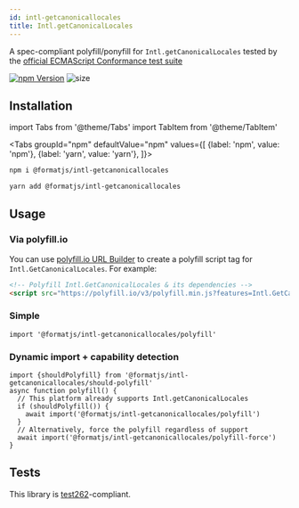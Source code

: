 ```yaml
---
id: intl-getcanonicallocales
title: Intl.getCanonicalLocales
---
```


A spec-compliant polyfill/ponyfill for `Intl.getCanonicalLocales` tested by the [official ECMAScript Conformance test suite](https://github.com/tc39/test262)

[![npm Version](https://img.shields.io/npm/v/@formatjs/intl-getcanonicallocales.svg?style=flat-square)](https://www.npmjs.org/package/@formatjs/intl-getcanonicallocales)
![size](https://badgen.net/bundlephobia/minzip/@formatjs/intl-getcanonicallocales)

## Installation

import Tabs from '@theme/Tabs'
import TabItem from '@theme/TabItem'

<Tabs
groupId="npm"
defaultValue="npm"
values={[
{label: 'npm', value: 'npm'},
{label: 'yarn', value: 'yarn'},
]}>
<TabItem value="npm">

```sh
npm i @formatjs/intl-getcanonicallocales
```

</TabItem>
<TabItem value="yarn">

```sh
yarn add @formatjs/intl-getcanonicallocales
```

</TabItem>
</Tabs>

## Usage

### Via polyfill.io

You can use [polyfill.io URL Builder](https://polyfill.io/v3/url-builder/) to create a polyfill script tag for `Intl.GetCanonicalLocales`. For example:

```html
<!-- Polyfill Intl.GetCanonicalLocales & its dependencies -->
<script src="https://polyfill.io/v3/polyfill.min.js?features=Intl.GetCanonicalLocales"></script>
```

### Simple

```tsx
import '@formatjs/intl-getcanonicallocales/polyfill'
```

### Dynamic import + capability detection

```tsx
import {shouldPolyfill} from '@formatjs/intl-getcanonicallocales/should-polyfill'
async function polyfill() {
  // This platform already supports Intl.getCanonicalLocales
  if (shouldPolyfill()) {
    await import('@formatjs/intl-getcanonicallocales/polyfill')
  }
  // Alternatively, force the polyfill regardless of support
  await import('@formatjs/intl-getcanonicallocales/polyfill-force')
}
```

## Tests

This library is [test262](https://github.com/tc39/test262/tree/master/test/intl402/Intl/getCanonicalLocales)-compliant.
